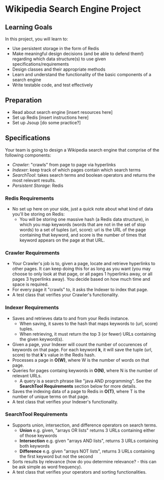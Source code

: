 # Wikipedia Search Engine Project

## Learning Goals
In this project, you will learn to:
* Use persistent storage in the form of Redis
* Make meaningful design decisions (and be able to defend them!) regarding which data structure(s) to use given specifications/requirements
* Design classes and their appropriate methods
* Learn and understand the functionality of the basic components of a search engine
* Write testable code, and test effectively

## Preparation
* Read about search engine [insert resources here]
* Set up Redis [insert instructions here]
* Set up Jsoup [do some practice?]

## Specifications
Your team is going to design a Wikipedia search engine that comprise of the
following components:
* *Crawler*: "crawls" from page to page via hyperlinks
* *Indexer*: keep track of which pages contain which search terms
* *SearchTool*: takes search terms and boolean operators and returns the most relevant results.
* *Persistent Storage*: Redis

### Redis Requirements
* No set up here on your side, just a quick note about what kind of data you'll be storing on Redis:
  * You will be storing one massive hash (a Redis data structure), in which you map keywords (words that are not in the set of stop words) to a set of tuples (url, score): url is the URL of the page containing that keyword, and score is the number of times that keyword appears on the page at that URL.

### Crawler Requirements
* Your Crawler's job is to, given a page, locate and retrieve hyperlinks to other pages. It can keep doing this for as long as you want (you may choose to only look at that page, or all pages 1 hyperlinks away, or all pages 3 hyperlinks away). You decide based on how much time and space is required.
* For every page it "crawls" to, it asks the Indexer to index that page.
* A test class that verifies your Crawler's functionality.

### Indexer Requirements
* Saves and retrieves data to and from your Redis instance.
  * When saving, it saves to the hash that maps keywords to (url, score) tuples.
  * When retrieving, it must return the top 3 (or fewer) URLs containing the given keyword(s).
* Given a page, your Indexer will count the number of occurences of keywords on that page. For each keyword **k**, it will save the tuple (url, score) to that **k**'s value in the Redis hash.
* Processes a page in **O(W)**, where W is the number of words on that page.
* Queries for pages containg keywords in **O(N)**, where N is the number of relevant URLs.
  * A query is a search phrase like "java AND programming". See the **SearchTool Requirements** section below for more details.
* Saves the indexing data of a page to Redis in **O(T)**, where T is the number of unique terms on that page.
* A test class that verifies your Indexer's functionality.


### SearchTool Requirements
* Supports union, intersection, and difference operators on search terms.
  * **Union** e.g. given, "arrays OR lists" returns 3 URLs containing either of those keywords
  * **Intersection** e.g. given "arrays AND lists", returns 3 URLs containing both keywords
  * **Difference** e.g. given "arrays NOT lists", returns 3 URLs containing the first keyword but not the second
* Sorts results by relevance (how do you determine relevance? - this can be ask simple as word frequency).
* A test class that verifies your operators and sorting functionalities.
